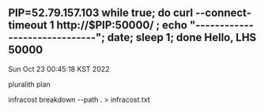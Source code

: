 PIP=52.79.157.103
while true; do curl --connect-timeout 1  http://$PIP:50000/ ; echo "------------------------------"; date; sleep 1; done
Hello, LHS 50000
------------------------------
Sun Oct 23 00:45:18 KST 2022


pluralith plan


infracost breakdown --path . > infracost.txt
